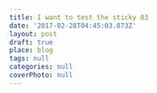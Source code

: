 ```yaml
---
title: I want to test the sticky 03
date: '2017-02-28T04:45:03.873Z'
layout: post
draft: true
place: blog
tags: null
categories: null
coverPhoto: null
---
```

